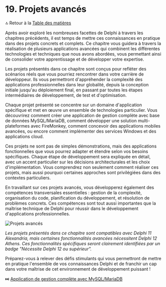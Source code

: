 # 19. Projets avancés

🔝 Retour à la [Table des matières](/SOMMAIRE.md)

Après avoir exploré les nombreuses facettes de Delphi à travers les chapitres précédents, il est temps de mettre ces connaissances en pratique dans des projets concrets et complets. Ce chapitre vous guidera à travers la réalisation de plusieurs applications avancées qui combinent les différentes technologies et techniques que nous avons abordées, vous permettant ainsi de consolider votre apprentissage et de développer votre expertise.

Les projets présentés dans ce chapitre sont conçus pour refléter des scénarios réels que vous pourriez rencontrer dans votre carrière de développeur. Ils vous permettront d'appréhender la complexité des applications professionnelles dans leur globalité, depuis la conception initiale jusqu'au déploiement final, en passant par toutes les étapes intermédiaires de développement, de test et d'optimisation.

Chaque projet présenté se concentre sur un domaine d'application spécifique et met en œuvre un ensemble de technologies particulier. Vous découvrirez comment créer une application de gestion complète avec base de données MySQL/MariaDB, comment développer une solution multi-plateformes avec FireMonkey, comment concevoir des applications mobiles avancées, ou encore comment implémenter des services Windows et des applications cloud.

Ces projets ne sont pas de simples démonstrations, mais des applications fonctionnelles que vous pourrez adapter et étendre selon vos besoins spécifiques. Chaque étape de développement sera expliquée en détail, avec un accent particulier sur les décisions architecturales et les choix d'implémentation. Vous comprendrez non seulement comment réaliser ces projets, mais aussi pourquoi certaines approches sont privilégiées dans des contextes particuliers.

En travaillant sur ces projets avancés, vous développerez également des compétences transversales essentielles : gestion de la complexité, organisation du code, planification du développement, et résolution de problèmes concrets. Ces compétences sont tout aussi importantes que la maîtrise technique de Delphi pour réussir dans le développement d'applications professionnelles.

![Projets avancés](https://placeholder-for-advanced-projects.com/image.png)

*Les projets présentés dans ce chapitre sont compatibles avec Delphi 11 Alexandria, mais certaines fonctionnalités avancées nécessitent Delphi 12 Athens. Ces fonctionnalités spécifiques seront clairement identifiées par un badge "Nécessite Delphi 12 ou supérieur".*

Préparez-vous à relever des défis stimulants qui vous permettront de mettre en pratique l'ensemble de vos connaissances Delphi et de franchir un cap dans votre maîtrise de cet environnement de développement puissant !

⏭️ [Application de gestion complète avec MySQL/MariaDB](/19-projets-avances/01-application-de-gestion-complete-avec-mysql-mariadb.md)
